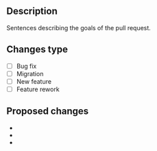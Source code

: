 ## Description

Sentences describing the goals of the pull request.

## Changes type

- [ ] Bug fix
- [ ] Migration
- [ ] New feature
- [ ] Feature rework 

## Proposed changes

-
-
-
